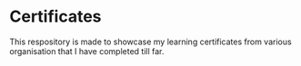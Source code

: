 # Certificates
This respository is made to showcase my learning certificates from various organisation that I have completed till far.
